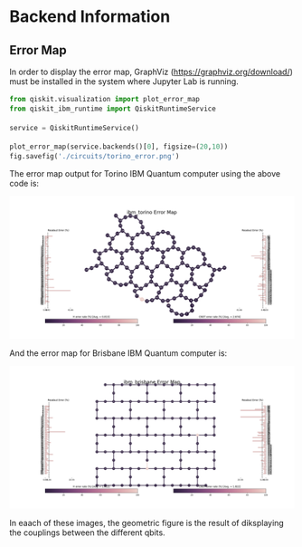 # Backend Information

## Error Map
In order to display the error map, GraphViz (https://graphviz.org/download/) must be installed in the system where Jupyter Lab is running. 
```python
from qiskit.visualization import plot_error_map
from qiskit_ibm_runtime import QiskitRuntimeService

service = QiskitRuntimeService()

plot_error_map(service.backends()[0], figsize=(20,10))
fig.savefig('./circuits/torino_error.png')
```  

The error map output for Torino IBM Quantum computer using the above code is:  

![Torino](./circuits/ibm_torino_error.png)

And the error map for Brisbane IBM Quantum computer is:

![Brisbane](./circuits/ibm_brisbane_error.png)

In eaach of these images, the geometric figure is the result of diksplaying the couplings between the different qbits.
